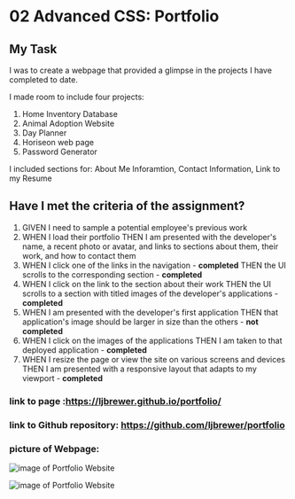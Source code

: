 # 02 Advanced CSS: Portfolio

## My Task

I was to create a webpage that provided a glimpse in the projects I have completed to date.

I made room to include four projects:
   1. Home Inventory Database
   2. Animal Adoption Website 
   3. Day Planner 
   4. Horiseon web page
   5. Password Generator

I included sections for:
    About Me Inforamtion, 
    Contact Information, 
    Link to my Resume

## Have I met the criteria of the assignment?

1. GIVEN I need to sample a potential employee's previous work
2. WHEN I load their portfolio
    THEN I am presented with the developer's name, a recent photo or avatar, and links to sections about them, their work, and how to contact them
3. WHEN I click one of the links in the navigation - **completed**
    THEN the UI scrolls to the corresponding section - **completed**
4. WHEN I click on the link to the section about their work
    THEN the UI scrolls to a section with titled images of the developer's applications - **completed**
5. WHEN I am presented with the developer's first application
    THEN that application's image should be larger in size than the others - **not completed**
6. WHEN I click on the images of the applications
    THEN I am taken to that deployed application - **completed**
7. WHEN I resize the page or view the site on various screens and devices
    THEN I am presented with a responsive layout that adapts to my viewport - **completed**

### link to page :https://ljbrewer.github.io/portfolio/

### link to Github repository:  https://github.com/ljbrewer/portfolio

### picture of Webpage:

![image of Portfolio Website](https://ljbrewer.github.io/portfolio/assets/images/portfolioupdate.jpg)

![image of Portfolio Website](https://ljbrewer.github.io/portfolio/assets/images/portfolio2.png)
